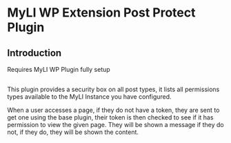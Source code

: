 
# MyLI WP Extension Post Protect Plugin

## Introduction

Requires MyLI WP Plugin fully setup

##

This plugin provides a security box on all post types, it lists all permissions types available to the MyLI Instance you have configured. 

When a user accesses a page, if they do not have a token, they are sent to get one using the base plugin, their token is then checked to see if it has
permission to view the given page. They will be shown a message if they do not, if they do, they will be shown the content. 